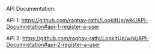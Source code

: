 
API Documentation: 

API 1: https://github.com/raghav-rathi/LookItUp/wiki/API-Documnetation#api-1-register-a-user

API 2: https://github.com/raghav-rathi/LookItUp/wiki/API-Documnetation#api-2-register-a-user
